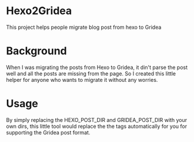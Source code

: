 # Hexo2Gridea
This project helps people migrate blog post from hexo to Gridea

# Background
When I was migrating the posts from Hexo to Gridea, it din't parse the post well and all the posts are missing from the page. So I created this little helper for anyone who wants to migrate it without any worries. 

# Usage
By simply replacing the HEXO_POST_DIR and GRIDEA_POST_DIR with your own dirs, this little tool would replace the the tags automatically for you for supporting the Gridea post format. 
